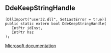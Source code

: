 ## DdeKeepStringHandle

```
[DllImport("user32.dll", SetLastError = true)]
public static extern bool DdeKeepStringHandle(
   IntPtr idInst,
   IntPtr hsz
);
```

[Microsoft documentation](https://docs.microsoft.com/en-us/windows/win32/api/winuser/nf-winuser-ddekeepstringhandle)
